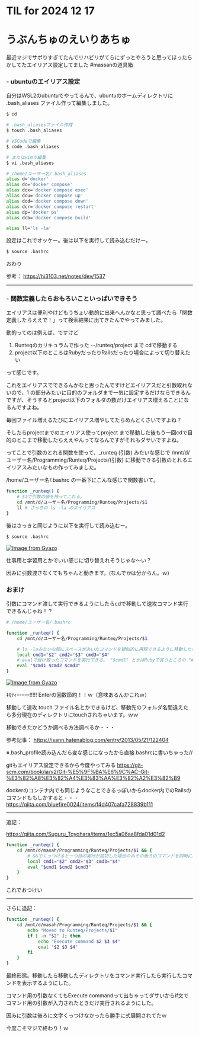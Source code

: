 # TIL for 2024 12 17

# うぶんちゅのえいりあちゅ

最近マジでサボりすぎてたんでリハビリがてらにずっとやろうと思ってほったらかしてたエイリアス設定してました
#massanの道具箱


### - ubuntuのエイリアス設定

自分はWSL2のubuntuでやってるんで、ubuntuのホームディレクトリに .bash_aliases ファイル作って編集しました。

```bash
$ cd

# .bash_aliasesファイル作成
$ touch .bash_aliases

# VSCodeで編集
$ code .bash_aliases

# またはvimで編集
$ vi .bash_aliases
```

```bash
# /home/ユーザー名/.bash_aliases
alias d='docker'
alias dc='docker compose'
alias dcx='docker compose exec'
alias dcu='docker compose up'
alias dcd='docker compose down'
alias dcr='docker compose restart'
alias dp='docker ps'
alias dcb='docker compose build'

alias ll='ls -la'
```

設定はこれでオッケー。後は以下を実行して読み込むだけー。

```bash
$ source .bashrc
```

おわり

参考：
https://hi3103.net/notes/dev/1537


---

### - 関数定義したらおもろいこといっぱいできそう

エイリアスは便利やけどもうちょい動的に出来へんかなと思って調べたら「関数定義したらええで！」って検索結果に出てきたんでやってみました。

動的ってのは例えば、ですけど
1. Runteqのカリキュラムで作った --/runteq/project まで cdで移動する
1. project以下のところはRubyだったりRailsだったり場合によって切り替えたい

って感じです。

これをエイリアスでできるんかなと思ったんですけどエイリアスだと引数取れないので、1 の部分みたいに目的のフォルダまで一気に設定するだけならできるんですが、そうするとproject以下のフォルダの数だけエイリアス増えることになるんですよね。

毎回ファイル増えるたびにエイリアス増やしてたらめんどくさいですよね？

そしたらprojectまでのエイリアス使ってproject まで移動した後もう一回cdで目的のとこまで移動したらええやんってなるんですがそれもダサいですよね。

ってことで引数のとれる関数を使って、_runteq (引数) みたいな感じで /mnt/d/ユーザー名/Programming/Runteq/Projects/(引数) に移動できる引数のとれるエイリアスみたいなもの作ってみました。

/home/ユーザー名/.bashrc の一番下にこんな感じで関数書いて。

```bash
function _runteq() {
    # $1で引数の値を持ってこれる。
    cd /mnt/d/ユーザー名/Programming/Runteq/Projects/$1 
    ll # さっきの ls -la のエイリアス
}
```

後はさっきと同じように以下を実行して読み込むー。

```bash
$ source .bashrc
```

[![Image from Gyazo](https://i.gyazo.com/0a4426293b8c4f2d58358894d5aea4db.gif)](https://gyazo.com/0a4426293b8c4f2d58358894d5aea4db)

仕事用と学習用とかでいい感じに切り替えれそうじゃな～い？

因みに引数渡さなくてもちゃんと動きます。(なんでかは分からん。ｗ)


### おまけ

引数にコマンド渡して実行できるようにしたらcdで移動して速攻コマンド実行できるんじゃね！？

```bash
# /home/ユーザー名/.bashrc

function _runteq() {
    cd /mnt/d/ユーザー名/Programming/Runteq/Projects/$1

    # ls -laみたいな間にスペースがあいたコマンドを疑似的に再現できるように移動したいファイル名のほかに３つの引数を受け取ってコマンド用の変数に保存
    local cmd1="$2" cmd2="$3" cmd3="$4"
    # evalで受け取ったコマンドを実行できる。 "$cmd1" とかはRubyで言うところの "#{cmd1}"
    eval "$cmd1 $cmd2 $cmd3"
}
```

[![Image from Gyazo](https://i.gyazo.com/25a972a1995a8d20b0fd9932fbfc0719.gif)](https://gyazo.com/25a972a1995a8d20b0fd9932fbfc0719)

ｷﾓﾃｨｰｰｰｰｰ!!!!!
Enterの回数節約！！ｗ（意味あるんかこれｗ）

移動して速攻 touch ファイル名とかできるけど、移動先のフォルダ名間違えたら多分現在のディレクトリにtouchされちゃいます。ｗｗ

移動できたかどうか調べる方法調べるか・・・

参考記事：
https://isann.hatenablog.com/entry/2013/05/21/122404

※.bash_profile読み込んだら変な感じになったから直接.bashrcに書いちゃった//

gitもエイリアス設定できるから今度やってみる
https://git-scm.com/book/ja/v2/Git-%E5%9F%BA%E6%9C%AC-Git-%E3%82%A8%E3%82%A4%E3%83%AA%E3%82%A2%E3%82%B9

dockerのコンテナ内でも同じようなことできるっぽいからdocker内でのRailsのコマンドももしかすると・・・
https://qiita.com/bluefire0024/items/f4d407cafa728839b111


---

追記：

https://qiita.com/Suguru_Toyohara/items/1ec5a06aa8fda01d01d2

```bash
function _runteq() {
    cd /mnt/d/masah/Programming/Runteq/Projects/$1 && {
        # &&でくっつけると一つ目の実行が成功した場合のみその後ろのコマンドを同時に実行する
        local cmd1="$2" cmd2="$3" cmd3="$4"
        eval "$cmd1 $cmd2 $cmd3"
    }
}
```

これでおつけい


---

さらに追記：

```bash
function _runteq() {
    cd /mnt/d/masah/Programming/Runteq/Projects/$1 && {
        echo "Moved to Runteq/Projects/$1"
        if [ -n "$2" ]; then
            echo "Execute command $2 $3 $4"
            eval "$2 $3 $4"
        fi
    }
}
```

最終形態。移動したら移動したディレクトリをコマンド実行したら実行したコマンドを表示するようにした。

コマンド用の引数なくてもExecute commandって出ちゃってダサいからif文でコマンド用の引数が入力されたときだけ実行されるようにした。

因みに引数は後ろに文字くっつけなかったら勝手に式展開されてたｗ

今度こそマジで終わり！ｗ
